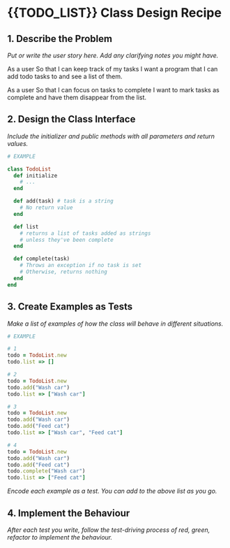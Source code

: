 # {{TODO_LIST}} Class Design Recipe

## 1. Describe the Problem

_Put or write the user story here. Add any clarifying notes you might have._

As a user
So that I can keep track of my tasks
I want a program that I can add todo tasks to and see a list of them.

As a user
So that I can focus on tasks to complete
I want to mark tasks as complete and have them disappear from the list.

## 2. Design the Class Interface

_Include the initializer and public methods with all parameters and return values._

```ruby
# EXAMPLE

class TodoList
  def initialize
    # ...
  end

  def add(task) # task is a string
    # No return value
  end

  def list
    # returns a list of tasks added as strings
    # unless they've been complete
  end

  def complete(task)
    # Throws an exception if no task is set
    # Otherwise, returns nothing
  end
end
```

## 3. Create Examples as Tests

_Make a list of examples of how the class will behave in different situations._

```ruby
# EXAMPLE

# 1
todo = TodoList.new
todo.list => []

# 2
todo = TodoList.new
todo.add("Wash car")
todo.list => ["Wash car"]

# 3
todo = TodoList.new
todo.add("Wash car")
todo.add("Feed cat")
todo.list => ["Wash car", "Feed cat"]

# 4
todo = TodoList.new
todo.add("Wash car")
todo.add("Feed cat")
todo.complete("Wash car")
todo.list => ["Feed cat"]
```

_Encode each example as a test. You can add to the above list as you go._

## 4. Implement the Behaviour

_After each test you write, follow the test-driving process of red, green, refactor to implement the behaviour._
